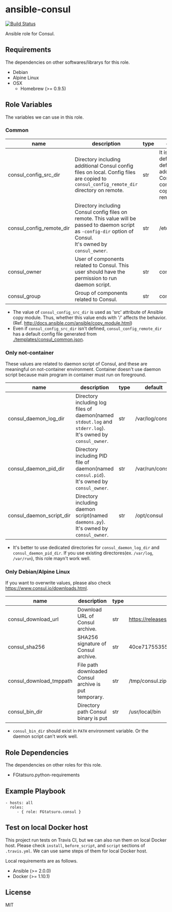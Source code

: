 ansible-consul
====================================

[![Build Status](https://travis-ci.org/FGtatsuro/ansible-consul.svg?branch=master)](https://travis-ci.org/FGtatsuro/ansible-consul)

Ansible role for Consul.

Requirements
------------

The dependencies on other softwares/librarys for this role.

- Debian
- Alpine Linux
- OSX
  - Homebrew (>= 0.9.5)

Role Variables
--------------

The variables we can use in this role.

### Common

|name|description|type|default|
|---|---|---|---|
|consul_config_src_dir|Directory including additional Consul config files on local. Config files are copied to `consul_config_remote_dir` directory on remote.|str|It isn't defined in default. No additional Consul config file is copied to remote.|
|consul_config_remote_dir|Directory including Consul config files on remote. This value will be passed to daemon script as `-config-dir` option of Consul. <br>It's owned by `consul_owner`.|str|/etc/consul.d|
|consul_owner|User of components related to Consul. This user should have the permission to run daemon script.|str|consul|
|consul_group|Group of components related to Consul.|str|consul|

- The value of `consul_config_src_dir` is used as 'src' attribute of Ansible copy module. Thus, whether this value ends with '/' affects the behavior. (Ref. http://docs.ansible.com/ansible/copy_module.html)
- Even if `consul_config_src_dir` isn't defined, `consul_config_remote_dir` has a default config file generated from [./templates/consul_common.json](./templates/consul_common.json).

### Only not-container

These values are related to daemon script of Consul, and these are meaningful on not-container environment.
Container doesn't use daemon script because main program in container must run on foreground.

|name|description|type|default|
|---|---|---|---|
|consul_daemon_log_dir|Directory including log files of daemon(named `stdout.log` and `stderr.log`). <br>It's owned by `consul_owner`.|str|/var/log/consul|
|consul_daemon_pid_dir|Directory including PID file of daemon(named `consul.pid`). <br>It's owned by `consul_owner`.|str|/var/run/consul|
|consul_daemon_script_dir|Directory including daemon script(named `daemons.py`). <br>It's owned by `consul_owner`.|str|/opt/consul|

- It's better to use dedicated directories for `consul_daemon_log_dir` and `consul_daemon_pid_dir`.
  If you use existing directores(ex. `/var/log`, `/var/run`), this role mayn't work well.

### Only Debian/Alpine Linux

If you want to overwrite values, please also check https://www.consul.io/downloads.html.

|name|description|type|default|
|---|---|---|---|
|consul_download_url|Download URL of Consul archive.|str|https://releases.hashicorp.com/consul/0.7.5/consul_0.7.5_linux_amd64.zip|
|consul_sha256|SHA256 signature of Consul archive.|str|40ce7175535551882ecdff21fdd276cef6eaab96be8a8260e0599fadb6f1f5b8|
|consul_download_tmppath|File path downloaded Consul archive is put temporary.|str|/tmp/consul.zip|
|consul_bin_dir|Directory path Consul binary is put|str|/usr/local/bin|

- `consul_bin_dir` should exist in `PATH` environment variable. Or the daemon script can't work well.

Role Dependencies
-----------------

The dependencies on other roles for this role.

- FGtatsuro.python-requirements

Example Playbook
----------------

    - hosts: all
      roles:
         - { role: FGtatsuro.consul }

Test on local Docker host
-------------------------

This project run tests on Travis CI, but we can also run them on local Docker host.
Please check `install`, `before_script`, and `script` sections of `.travis.yml`.
We can use same steps of them for local Docker host.

Local requirements are as follows.

- Ansible (>= 2.0.0)
- Docker (>= 1.10.1)

License
-------

MIT
